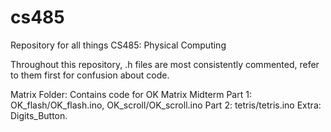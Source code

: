 # cs485
Repository for all things CS485: Physical Computing

Throughout this repository, .h files are most consistently commented, refer to them first for confusion about code.

Matrix Folder: Contains code for OK Matrix Midterm
Part 1: OK_flash/OK_flash.ino, OK_scroll/OK_scroll.ino
Part 2: tetris/tetris.ino
Extra: Digits_Button.
